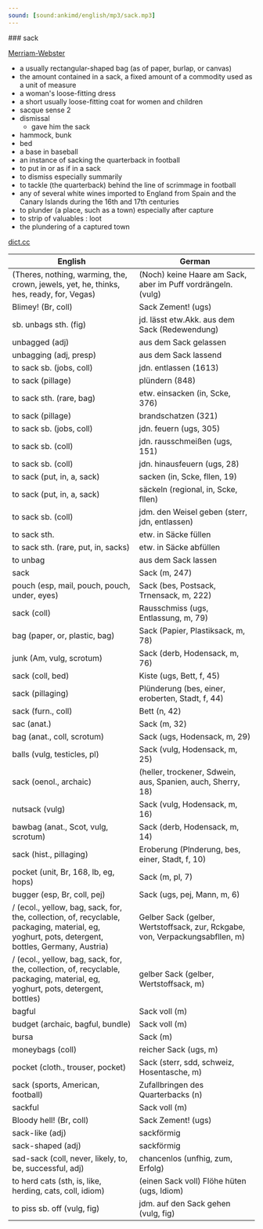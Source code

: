 ```yaml
---
sound: [sound:ankimd/english/mp3/sack.mp3]
---
```


\### sack

[Merriam-Webster](https://www.merriam-webster.com/dictionary/sack)

- a usually rectangular-shaped bag (as of paper, burlap, or canvas)
- the amount contained in a sack, a fixed amount of a commodity used as a unit of measure
- a woman's loose-fitting dress
- a short usually loose-fitting coat for women and children
- sacque sense 2
- dismissal
    - gave him the sack
- hammock, bunk
- bed
- a base in baseball
- an instance of sacking the quarterback in football
- to put in or as if in a sack
- to dismiss especially summarily
- to tackle (the quarterback) behind the line of scrimmage in football
- any of several white wines imported to England from Spain and the Canary Islands during the 16th and 17th centuries
- to plunder (a place, such as a town) especially after capture
- to strip of valuables : loot
- the plundering of a captured town

[dict.cc](https://www.dict.cc/sack)

| English        | German       |
| -------------- | ------------ |
|  (Theres, nothing, warming, the, crown, jewels, yet, he, thinks, hes, ready, for, Vegas) | (Noch) keine Haare am Sack, aber im Puff vordrängeln. (vulg) |
| Blimey! (Br, coll) | Sack Zement! (ugs) |
| sb. unbags sth. (fig) | jd. lässt etw.Akk. aus dem Sack (Redewendung) |
| unbagged (adj) | aus dem Sack gelassen |
| unbagging (adj, presp) | aus dem Sack lassend |
| to sack sb. (jobs, coll) | jdn. entlassen (1613) |
| to sack (pillage) | plündern (848) |
| to sack sth. (rare, bag) | etw. einsacken (in, Scke, 376) |
| to sack (pillage) | brandschatzen (321) |
| to sack sb. (jobs, coll) | jdn. feuern (ugs, 305) |
| to sack sb. (coll) | jdn. rausschmeißen (ugs, 151) |
| to sack sb. (coll) | jdn. hinausfeuern (ugs, 28) |
| to sack (put, in, a, sack) | sacken (in, Scke, fllen, 19) |
| to sack (put, in, a, sack) | säckeln (regional, in, Scke, fllen) |
| to sack sb. (coll) | jdm. den Weisel geben (sterr, jdn, entlassen) |
| to sack sth. | etw. in Säcke füllen |
| to sack sth. (rare, put, in, sacks) | etw. in Säcke abfüllen |
| to unbag | aus dem Sack lassen |
| sack | Sack (m, 247) |
| pouch (esp, mail, pouch, pouch, under, eyes) | Sack (bes, Postsack, Trnensack, m, 222) |
| sack (coll) | Rausschmiss (ugs, Entlassung, m, 79) |
| bag (paper, or, plastic, bag) | Sack (Papier, Plastiksack, m, 78) |
| junk (Am, vulg, scrotum) | Sack (derb, Hodensack, m, 76) |
| sack (coll, bed) | Kiste (ugs, Bett, f, 45) |
| sack (pillaging) | Plünderung (bes, einer, eroberten, Stadt, f, 44) |
| sack (furn., coll) | Bett (n, 42) |
| sac (anat.) | Sack (m, 32) |
| bag (anat., coll, scrotum) | Sack (ugs, Hodensack, m, 29) |
| balls (vulg, testicles, pl) | Sack (vulg, Hodensack, m, 25) |
| sack (oenol., archaic) |  (heller, trockener, Sdwein, aus, Spanien, auch, Sherry, 18) |
| nutsack (vulg) | Sack (vulg, Hodensack, m, 16) |
| bawbag (anat., Scot, vulg, scrotum) | Sack (derb, Hodensack, m, 14) |
| sack (hist., pillaging) | Eroberung (Plnderung, bes, einer, Stadt, f, 10) |
| pocket (unit, Br, 168, lb, eg, hops) | Sack (m, pl, 7) |
| bugger (esp, Br, coll, pej) | Sack (ugs, pej, Mann, m, 6) |
| / (ecol., yellow, bag, sack, for, the, collection, of, recyclable, packaging, material, eg, yoghurt, pots, detergent, bottles, Germany, Austria) | Gelber Sack (gelber, Wertstoffsack, zur, Rckgabe, von, Verpackungsabfllen, m) |
| / (ecol., yellow, bag, sack, for, the, collection, of, recyclable, packaging, material, eg, yoghurt, pots, detergent, bottles) | gelber Sack (gelber, Wertstoffsack, m) |
| bagful | Sack voll (m) |
| budget (archaic, bagful, bundle) | Sack voll (m) |
| bursa | Sack (m) |
| moneybags (coll) | reicher Sack (ugs, m) |
| pocket (cloth., trouser, pocket) | Sack (sterr, sdd, schweiz, Hosentasche, m) |
| sack (sports, American, football) | Zufallbringen des Quarterbacks (n) |
| sackful | Sack voll (m) |
| Bloody hell! (Br, coll) | Sack Zement! (ugs) |
| sack-like (adj) | sackförmig |
| sack-shaped (adj) | sackförmig |
| sad-sack (coll, never, likely, to, be, successful, adj) | chancenlos (unfhig, zum, Erfolg) |
| to herd cats (sth, is, like, herding, cats, coll, idiom) | (einen Sack voll) Flöhe hüten (ugs, Idiom) |
| to piss sb. off (vulg, fig) | jdm. auf den Sack gehen (vulg, fig) |
